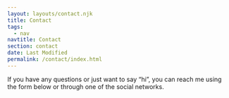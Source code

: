 ```yaml
---
layout: layouts/contact.njk
title: Contact
tags:
  - nav
navtitle: Contact
section: contact
date: Last Modified
permalink: /contact/index.html
---
```


If you have any questions or just want to say “hi”, you can reach me using the form below or through one of the social networks.
